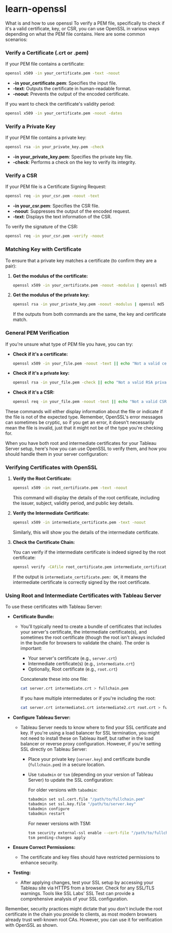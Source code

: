 # learn-openssl
What is and how to use openssl
To verify a PEM file, specifically to check if it's a valid certificate, key, or CSR, you can use OpenSSL in various ways depending on what the PEM file contains. Here are some common scenarios:

### Verify a Certificate (.crt or .pem)

If your PEM file contains a certificate:

```bash
openssl x509 -in your_certificate.pem -text -noout
```

- **-in your_certificate.pem**: Specifies the input file.
- **-text**: Outputs the certificate in human-readable format.
- **-noout**: Prevents the output of the encoded certificate.

If you want to check the certificate's validity period:

```bash
openssl x509 -in your_certificate.pem -noout -dates
```

### Verify a Private Key

If your PEM file contains a private key:

```bash
openssl rsa -in your_private_key.pem -check
```

- **-in your_private_key.pem**: Specifies the private key file.
- **-check**: Performs a check on the key to verify its integrity.

### Verify a CSR

If your PEM file is a Certificate Signing Request:

```bash
openssl req -in your_csr.pem -noout -text
```

- **-in your_csr.pem**: Specifies the CSR file.
- **-noout**: Suppresses the output of the encoded request.
- **-text**: Displays the text information of the CSR.

To verify the signature of the CSR:

```bash
openssl req -in your_csr.pem -verify -noout
```

### Matching Key with Certificate

To ensure that a private key matches a certificate (to confirm they are a pair):

1. **Get the modulus of the certificate:**
   ```bash
   openssl x509 -in your_certificate.pem -noout -modulus | openssl md5
   ```

2. **Get the modulus of the private key:**
   ```bash
   openssl rsa -in your_private_key.pem -noout -modulus | openssl md5
   ```

   If the outputs from both commands are the same, the key and certificate match.

### General PEM Verification

If you're unsure what type of PEM file you have, you can try:

- **Check if it's a certificate:**
  ```bash
  openssl x509 -in your_file.pem -noout -text || echo "Not a valid certificate"
  ```

- **Check if it's a private key:**
  ```bash
  openssl rsa -in your_file.pem -check || echo "Not a valid RSA private key"
  ```

- **Check if it's a CSR:**
  ```bash
  openssl req -in your_file.pem -noout -text || echo "Not a valid CSR"
  ```

These commands will either display information about the file or indicate if the file is not of the expected type. Remember, OpenSSL's error messages can sometimes be cryptic, so if you get an error, it doesn't necessarily mean the file is invalid, just that it might not be of the type you're checking for.

When you have both root and intermediate certificates for your Tableau Server setup, here's how you can use OpenSSL to verify them, and how you should handle them in your server configuration:

### Verifying Certificates with OpenSSL

1. **Verify the Root Certificate:**

   ```bash
   openssl x509 -in root_certificate.pem -text -noout
   ```

   This command will display the details of the root certificate, including the issuer, subject, validity period, and public key details. 

2. **Verify the Intermediate Certificate:**

   ```bash
   openssl x509 -in intermediate_certificate.pem -text -noout
   ```

   Similarly, this will show you the details of the intermediate certificate. 

3. **Check the Certificate Chain:**

   You can verify if the intermediate certificate is indeed signed by the root certificate:

   ```bash
   openssl verify -CAfile root_certificate.pem intermediate_certificate.pem
   ```

   If the output is `intermediate_certificate.pem: OK`, it means the intermediate certificate is correctly signed by the root certificate.

### Using Root and Intermediate Certificates with Tableau Server

To use these certificates with Tableau Server:

- **Certificate Bundle:**
  - You'll typically need to create a bundle of certificates that includes your server's certificate, the intermediate certificate(s), and sometimes the root certificate (though the root isn't always included in the bundle for browsers to validate the chain). The order is important:

    - Your server's certificate (e.g., `server.crt`)
    - Intermediate certificate(s) (e.g., `intermediate.crt`)
    - Optionally, Root certificate (e.g., `root.crt`)

    Concatenate these into one file:

    ```bash
    cat server.crt intermediate.crt > fullchain.pem
    ```

    If you have multiple intermediates or if you're including the root:

    ```bash
    cat server.crt intermediate1.crt intermediate2.crt root.crt > fullchain.pem
    ```

- **Configure Tableau Server:**
  - Tableau Server needs to know where to find your SSL certificate and key. If you're using a load balancer for SSL termination, you might not need to install these on Tableau itself, but rather in the load balancer or reverse proxy configuration. However, if you're setting SSL directly on Tableau Server:

    - Place your private key (`server.key`) and certificate bundle (`fullchain.pem`) in a secure location.
    - Use `tabadmin` or `tsm` (depending on your version of Tableau Server) to update the SSL configuration:
      
      For older versions with `tabadmin`:
      
      ```bash
      tabadmin set ssl.cert.file "/path/to/fullchain.pem"
      tabadmin set ssl.key.file "/path/to/server.key"
      tabadmin configure
      tabadmin restart
      ```

      For newer versions with TSM:

      ```bash
      tsm security external-ssl enable --cert-file "/path/to/fullchain.pem" --key-file "/path/to/server.key"
      tsm pending-changes apply
      ```

- **Ensure Correct Permissions:**
  - The certificate and key files should have restricted permissions to enhance security.

- **Testing:**
  - After applying changes, test your SSL setup by accessing your Tableau site via HTTPS from a browser. Check for any SSL/TLS warnings. Tools like SSL Labs' SSL Test can provide a comprehensive analysis of your SSL configuration.

Remember, security practices might dictate that you don't include the root certificate in the chain you provide to clients, as most modern browsers already trust well-known root CAs. However, you can use it for verification with OpenSSL as shown.
